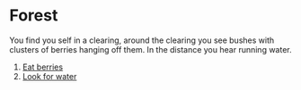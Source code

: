 # Forest
You find you self in a clearing, around the clearing you see bushes with clusters of berries hanging off them. In the distance you hear running water. 
1.  [Eat berries](die.md)
2.  [Look for water](person-dying-by-river.md)

